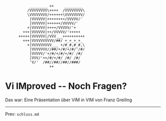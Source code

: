 
               ________ ++     ________
              /VVVVVVVV\++++  /VVVVVVVV\
              \VVVVVVVV/++++++\VVVVVVVV/
               |VVVVVV|++++++++/VVVVV/'
               |VVVVVV|++++++/VVVVV/'
              +|VVVVVV|++++/VVVVV/'+
            +++|VVVVVV|++/VVVVV/'+++++
          +++++|VVVVVV|/VVV___++++++++++
            +++|VVVVVVVVVV/##/ +_+_+_+_
              +|VVVVVVVVV___ +/#_#,#_#,\
               |VVVVVVV//##/+/#/+/#/'/#/
               |VVVVV/'+/#/+/#/+/#/ /#/
               |VVV/'++/#/+/#/ /#/ /#/
               'V/'  /##//##//##//###/
                        ++


# Vi IMproved -- Noch Fragen?
Das war: Eine Präsentation über VIM in VIM
    von Franz Greiling



-----
Prev: `schluss.md`
